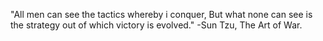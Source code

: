 "All men can see the tactics whereby i conquer, But what none can see is the strategy out of which victory is evolved." 
            -Sun Tzu, The Art of War.
